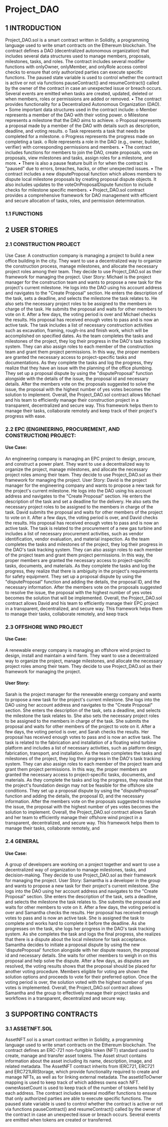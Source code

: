 # Project_DAO
## 1	INTRODUCTION
Project_DAO.sol is a smart contract written in Solidity, a programming language used to write smart contracts on the Ethereum blockchain. The contract defines a DAO (decentralized autonomous organization) that includes several data structures used to manage members, proposals, milestones, tasks, and roles.
The contract includes several modifier functions with onlyOwner, onlyMember, and onlyRole access control checks to ensure that only authorized parties can execute specific functions.
The paused state variable is used to control whether the contract is active or not via functions pauseContract() and resumeContract() called by the owner of the contract in case an unexpected issue or breach occurs.
Several events are emitted when tasks are created, updated, deleted or when members, roles or permissions are added or removed.
•	The contract provides functionality for a Decentralized Autonomous Organization (DAO).
•	Some important data structures used in the contract include:
o	Member represents a member of the DAO with their voting power.
o	Milestone represents a milestone that the DAO aims to achieve.
o	Proposal represents a proposal made by a member of the DAO with details such as description, deadline, and voting results.
o	Task represents a task that needs be completed for a milestone.
o	Progress represents the progress made on completing a task.
o	Role represents a role in the DAO (e.g., owner, builder, verifier) with corresponding permissions and members.
•	The contract includes functions for members to join the DAO, create proposals, vote on proposals, view milestones and tasks, assign roles for a milestone, and more.
•	There is also a pause feature built in for when the contract is "paused" due to errors, breaches, hacks, or other unexpected issues.
•	The contract includes a new disputeProposal function which allows members to dispute local milestone proposals by creating proposal dispute objects. It also includes updates to the voteOnProposalDispute function to include checks for milestone specific members.
•	Project_DAO.sol contract provides a comprehensive framework for DAO management with efficient and secure allocation of tasks, roles, and permission determination.

### 1.1	FUNCTIONS


## 2	USER STORIES
### 2.1	CONSTRUCTION PROJECT
Use Case:
A construction company is managing a project to build a new office building in the city. They want to use a decentralized way to organize the construction process, manage milestones, and allocate the necessary project roles among their team. They decide to use Project_DAO.sol as their framework for managing the project.
User Story:
Michael is the project manager for the construction team and wants to propose a new task for the project's current milestone. He logs into the DAO using his account address and navigates to the "Create Proposal" section. He enters the description of the task, sets a deadline, and selects the milestone the task relates to. He also sets the necessary project roles to be assigned to the members in charge of the task. He submits the proposal and waits for other members to vote on it.
After a few days, the voting period is over and Michael checks the results. His proposal has received enough votes to pass and is now an active task. The task includes a list of necessary construction activities such as excavation, framing, rough-ins and finish work, which will be accomplished on specified dates.
As the team completes the tasks and milestones of the project, they log their progress in the DAO's task tracking system. They can also assign roles to each member of the construction team and grant them project permissions. In this way, the proper members are granted the necessary access to project-specific tasks and documentations.
As they complete the tasks and log the progress, they realize that they have an issue with the planning of the office plumbing. They set up a proposal dispute by using the "disputeProposal" function alongside with the details of the issue, the proposal id and necessary details. After the members vote on the proposals suggested to solve the issue, the proposal with the highest number of yes votes becomes the solution to implement.
Overall, the Project_DAO.sol contract allows Michael and his team to efficiently manage their construction project in a transparent, decentralized and secure way. This framework helps them to manage their tasks, collaborate remotely and keep track of their project's progress with ease.
### 2.2	EPC (ENGINEERING, PROCUREMENT, AND CONSTRUCTION) PROJECT:
#### Use Case:
An engineering company is managing an EPC project to design, procure, and construct a power plant. They want to use a decentralized way to organize the project, manage milestones, and allocate the necessary project roles among their team. They decide to use Project_DAO.sol as their framework for managing the project.
User Story:
David is the project manager for the engineering company and wants to propose a new task for the project's current milestone. He logs into the DAO using his account address and navigates to the "Create Proposal" section. He enters the description of the task and set a deadline for the delivery. He also sets the necessary project roles to be assigned to the members in charge of the task. David submits the proposal and waits for other members of the project to vote on it.
After a few days, the voting period is over, and David checks the results. His proposal has received enough votes to pass and is now an active task. The task is related to the procurement of a new gas turbine and includes a list of necessary procurement activities, such as vendor identification, vendor evaluation, and material inspection.
As the team completes the tasks and milestones of the project, they log their progress in the DAO's task tracking system. They can also assign roles to each member of the project team and grant them project permissions. In this way, the proper members are granted the necessary access to project-specific tasks, documents, and materials.
As they complete the tasks and log the progress, they realize that there is ambiguity in the project's requirements for safety equipment. They set up a proposal dispute by using the "disputeProposal" function and adding the details, the proposal ID, and the necessary information. After the members vote on the proposals suggested to resolve the issue, the proposal with the highest number of yes votes becomes the solution that will be implemented.
Overall, the Project_DAO.sol contract allows David and his team to efficiently manage their EPC project in a transparent, decentralized, and secure way. This framework helps them to manage their tasks, collaborate remotely, and keep track
### 2.3	OFFSHORE WIND PROJECT
#### Use Case:
A renewable energy company is managing an offshore wind project to design, install and maintain a wind farm. They want to use a decentralized way to organize the project, manage milestones, and allocate the necessary project roles among their team. They decide to use Project_DAO.sol as their framework for managing the project.

#### User Story:
Sarah is the project manager for the renewable energy company and wants to propose a new task for the project's current milestone. She logs into the DAO using her account address and navigates to the "Create Proposal" section. She enters the description of the task, sets a deadline, and selects the milestone the task relates to. She also sets the necessary project roles to be assigned to the members in charge of the task. She submits the proposal and waits for other members of the project to vote on it.
After a few days, the voting period is over, and Sarah checks the results. Her proposal has received enough votes to pass and is now an active task. The task is related to the fabrication and installation of a floating wind turbine platform and includes a list of necessary activities, such as platform design, fabrication, transport, and installation.
As the team completes the tasks and milestones of the project, they log their progress in the DAO's task tracking system. They can also assign roles to each member of the project team and grant them project permissions. In this way, the proper members are granted the necessary access to project-specific tasks, documents, and materials.
As they complete the tasks and log the progress, they realize that the project's foundation design may not be feasible for the offshore site conditions. They set up a proposal dispute by using the "disputeProposal" function and adding the details, the proposal ID, and the necessary information. After the members vote on the proposals suggested to resolve the issue, the proposal with the highest number of yes votes becomes the solution to implement.
Overall, the Project_DAO.sol contract allows Sarah and her team to efficiently manage their offshore wind project in a transparent, decentralized, and secure way. This framework helps them to manage their tasks, collaborate remotely, and
### 2.4	GENERAL 
#### Use Case:
A group of developers are working on a project together and want to use a decentralized way of organization to manage milestones, tasks, and decision-making. They decide to use Project_DAO.sol as their framework for managing the project.
User Story:
Samantha is a developer in the group and wants to propose a new task for their project's current milestone. She logs into the DAO using her account address and navigates to the "Create Proposal" section. She enters the description of the task, sets a deadline, and selects the milestone the task relates to. She submits the proposal and waits for other members to vote on it.
After a few days, the voting period is over and Samantha checks the results. Her proposal has received enough votes to pass and is now an active task. She is assigned the task to complete and works hard to complete it before the deadline. As she progresses on the task, she logs her progress in the DAO's task tracking system.
As she completes the task and logs the final progress, she realizes that there is a dispute about the local milestone for task acceptance. Samantha decides to initiate a proposal dispute by using the new 'disputeProposal' function alongside with her dispute reason, the proposal id and necessary details. She waits for other members to weigh in on this proposal and help solve the dispute.
After a few days, as disputes are resolved, the voting results shows that the proposal should be placed for another voting procedure. Members eligible for voting are shown the solution options and proceeds to vote for their preferred option. Once the voting period is over, the solution voted with the highest number of yes votes is implemented.
Overall, the Project_DAO.sol contract allows Samantha and the group to effectively manage their project tasks and workflows in a transparent, decentralized and secure way.
## 3	SUPPORTING CONTRACTS
### 3.1	ASSETNFT.SOL 
AssetNFT.sol is a smart contract written in Solidity, a programming language used to write smart contracts on the Ethereum blockchain. The contract defines an ERC-721 non-fungible token (NFT) standard used to create, manage and transfer asset tokens.
The Asset struct contains information about the asset including its name, description, image, and related metadata.
The AssetNFT contract inherits from IERC721, ERC721 and ERC721URIStorage, which provide functionality required to create and manage NFTs, as well as for linking external metadata.
The assetIdToOwner mapping is used to keep track of which address owns each NFT. ownerAssetCount is used to keep track of the number of tokens held by each address.
The contract includes several modifier functions to ensure that only authorized parties are able to execute specific functions.
The paused state variable is used to control whether the contract is active or not via functions pauseContract() and resumeContract() called by the owner of the contract in case an unexpected issue or breach occurs.
Several events are emitted when tokens are created or transferred.
